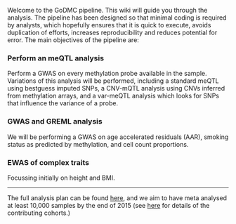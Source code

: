 Welcome to the GoDMC pipeline. This wiki will guide you through the analysis. The pipeline has been designed so that minimal coding is required by analysts, which hopefully ensures that it is quick to execute, avoids duplication of efforts, increases reproducibility and reduces potential for error. The main objectives of the pipeline are:

### Perform an meQTL analysis
Perform a GWAS on every methylation probe available in the sample. Variations of this analysis will be performed, including a standard meQTL using bestguess imputed SNPs, a CNV-mQTL analysis using CNVs inferred from methylation arrays, and a var-meQTL analysis which looks for SNPs that influence the variance of a probe. 

### GWAS and GREML analysis
We will be performing a GWAS on age accelerated residuals (AAR), smoking status as predicted by methylation, and cell count proportions.

### EWAS of complex traits
Focussing initially on height and BMI.

---

The full analysis plan can be found [here](), and we aim to have meta analysed at least 10,000 samples by the end of 2015 (see [here]() for details of the contributing cohorts.)

